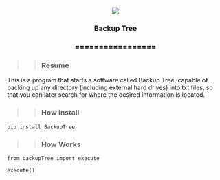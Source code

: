 <h1 align="center">
<img src="https://img.shields.io/static/v1?label=backupTree%20POR&message=MAYCON%20BATESTIN&color=7159c1&style=flat-square&logo=ghost"/>


<h3> <p align="center">Backup Tree </p> </h3>
<h3> <p align="center"> ================= </p> </h3>

>> <h3> Resume </h3>

<p> This is a program that starts a software called Backup Tree, capable of backing up any directory (including external hard drives) into txt files, so that you can later search for where the desired information is located.</p>

>> <h3> How install </h3>
```
pip install BackupTree

```

>> <h3> How Works </h3>

```
from backupTree import execute

execute()

```

